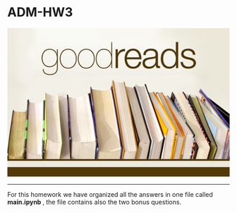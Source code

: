 # ADM-HW3
![alt text](goodreads.jpg) <hr>
For this homework we have organized all the answers in one file called <b>main.ipynb </b>, the file contains also the two bonus questions.

